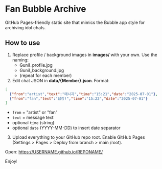 # Fan Bubble Archive

GitHub Pages-friendly static site that mimics the Bubble app style for archiving idol chats.

## How to use
1. Replace profile / background images in **images/** with your own. Use the naming:
   - Gunil_profile.jpg
   - Gunil_background.jpg
   - (repeat for each member)
2. Edit chat JSON in **data/{Member}.json**. Format:

```json
[
  {"from":"artist","text":"메시지","time":"15:21","date":"2025-07-01"},
  {"from":"fan","text":"답장!","time":"15:22","date":"2025-07-01"}
]
```

- `from` = "artist" or "fan"
- `text` = message text
- optional `time` (string)
- optional `date` (YYYY-MM-DD) to insert date separator

3. Upload everything to your GitHub repo root. Enable GitHub Pages (Settings > Pages > Deploy from branch > main /root).

Open: https://USERNAME.github.io/REPONAME/

Enjoy!
